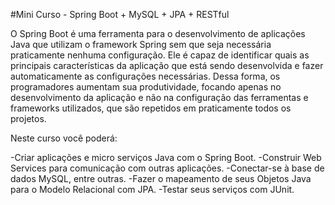 #Mini Curso - Spring Boot + MySQL + JPA + RESTful

O Spring Boot é uma ferramenta para o desenvolvimento de aplicações Java que utilizam o framework Spring sem que seja necessária praticamente nenhuma configuração. Ele é capaz de identificar quais as principais características da aplicação que está sendo desenvolvida e fazer automaticamente as configurações necessárias. Dessa forma, os programadores aumentam sua produtividade, focando apenas no desenvolvimento da aplicação e não na configuração das ferramentas e frameworks utilizados, que são repetidos em praticamente todos os projetos.

Neste curso você poderá:

-Criar aplicações e micro serviços Java com o Spring Boot.
-Construir Web Services para comunicação com outras aplicações.
-Conectar-se à base de dados MySQL, entre outras.
-Fazer o mapeamento de seus Objetos Java para o Modelo Relacional com JPA.
-Testar seus serviços com JUnit.